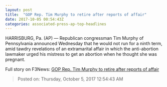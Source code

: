 ```yaml
---
layout: post
title:  "GOP Rep. Tim Murphy to retire after reports of affair"
date: 2017-10-05 00:54:43Z
categories: associated-press-ap-top-headlines
---
```


HARRISBURG, Pa. (AP) — Republican congressman Tim Murphy of Pennsylvania announced Wednesday that he would not run for a ninth term, amid tawdry revelations of an extramarital affair in which the anti-abortion lawmaker urged his mistress to get an abortion when he thought she was pregnant.


Full story on F3News: [GOP Rep. Tim Murphy to retire after reports of affair](http://www.f3nws.com/n/2ajzrC)

> Posted on: Thursday, October 5, 2017 12:54:43 AM
